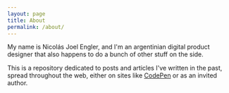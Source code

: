 ```yaml
---
layout: page
title: About
permalink: /about/
---
```


My name is Nicolás Joel Engler, and I'm an argentinian digital product designer that also happens to do a bunch of other stuff on the side.

This is a repository dedicated to posts and articles I've written in the past, spread throughout the web, either on sites like [CodePen](https://codepen.io/nicolasjengler/posts/) or as an invited author.
